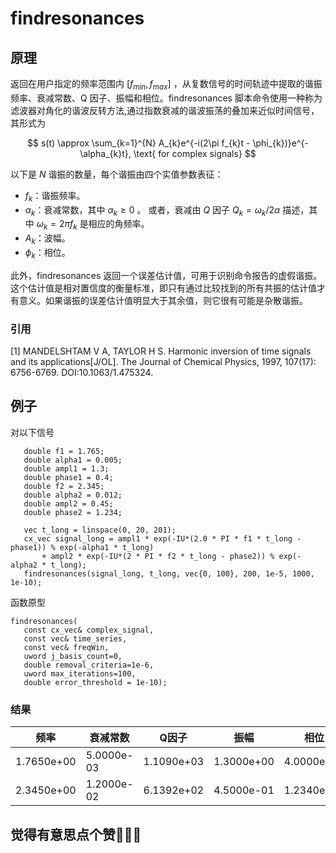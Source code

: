 # findresonances 

## 原理
返回在用户指定的频率范围内 $[f_{min},f_{max}]$ ，从复数信号的时间轨迹中提取的谐振频率、衰减常数、Q 因子、振幅和相位。findresonances 脚本命令使用一种称为滤波器对角化的谐波反转方法,通过指数衰减的谐波振荡的叠加来近似时间信号，其形式为

$$
s(t) \approx \sum_{k=1}^{N} A_{k}e^{-i(2\pi f_{k}t - \phi_{k})}e^{-\alpha_{k}t}, \text{ for complex signals}
$$

以下是 $N$ 谐振的数量，每个谐振由四个实值参数表征：
* $f_k$：谐振频率。
* $\alpha_k$：衰减常数，其中 $\alpha_k \ge 0$ 。
  或者，衰减由 $Q$ 因子 $Q_k=\omega_k/2\alpha$ 描述，其中 $\omega_k=2\pi f_k$ 是相应的角频率。
* $A_k$：波幅。
* $\phi_k$：相位。
  
 此外，findresonances 返回一个误差估计值，可用于识别命令报告的虚假谐振。这个估计值是相对置信度的衡量标准，即只有通过比较找到的所有共振的估计值才有意义。如果谐振的误差估计值明显大于其余值，则它很有可能是杂散谐振。

 ### 引用
 [1] MANDELSHTAM V A, TAYLOR H S. Harmonic inversion of time signals and its applications[J/OL]. The Journal of Chemical Physics, 1997, 107(17): 6756-6769. DOI:10.1063/1.475324.

## 例子
对以下信号
 ```
    double f1 = 1.765;
	double alpha1 = 0.005;
	double ampl1 = 1.3;
	double phase1 = 0.4;
	double f2 = 2.345;
	double alpha2 = 0.012;
	double ampl2 = 0.45;
	double phase2 = 1.234;

	vec t_long = linspace(0, 20, 201);
	cx_vec signal_long = ampl1 * exp(-IU*(2.0 * PI * f1 * t_long - phase1)) % exp(-alpha1 * t_long) 
		+ ampl2 * exp(-IU*(2 * PI * f2 * t_long - phase2)) % exp(-alpha2 * t_long);
	findresonances(signal_long, t_long, vec{0, 100}, 200, 1e-5, 1000, 1e-10);

 ```
 函数原型
 ```
 findresonances(
	const cx_vec& complex_signal,
	const vec& time_series,
	const vec& freqWin,
	uword j_basis_count=0,
	double removal_criteria=1e-6,
	uword max_iterations=100,
	double error_threshold = 1e-10);
```

### 结果
|频率|衰减常数|Q因子|振幅|相位|误差估计|
|---|---|---|---|---|---|
1.7650e+00  | 5.0000e-03|   1.1090e+03 |  1.3000e+00  | 4.0000e-01  | 4.2243e-16
2.3450e+00   |1.2000e-02  | 6.1392e+02 |  4.5000e-01 |  1.2340e+00 |  1.5187e-16


## 觉得有意思点个赞🤭🥳🤩